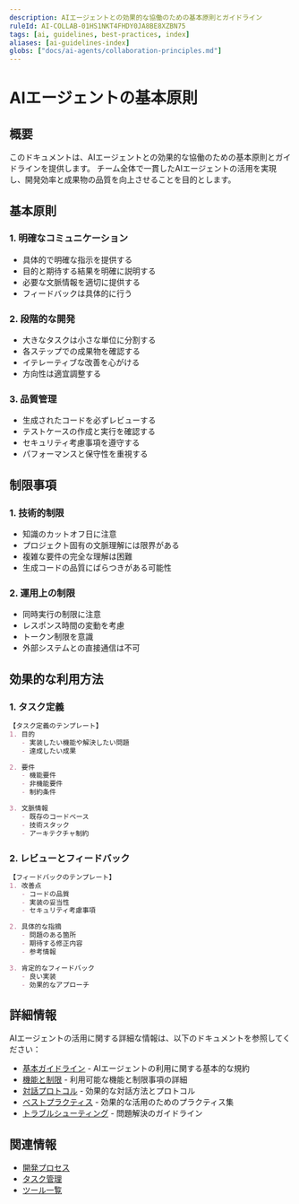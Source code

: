 ```yaml
---
description: AIエージェントとの効果的な協働のための基本原則とガイドライン
ruleId: AI-COLLAB-01HS1NKT4FHDY0JA8BE8XZBN75
tags: [ai, guidelines, best-practices, index]
aliases: [ai-guidelines-index]
globs: ["docs/ai-agents/collaboration-principles.md"]
---
```


# AIエージェントの基本原則

## 概要

このドキュメントは、AIエージェントとの効果的な協働のための基本原則とガイドラインを提供します。
チーム全体で一貫したAIエージェントの活用を実現し、開発効率と成果物の品質を向上させることを目的とします。

## 基本原則

### 1. 明確なコミュニケーション

- 具体的で明確な指示を提供する
- 目的と期待する結果を明確に説明する
- 必要な文脈情報を適切に提供する
- フィードバックは具体的に行う

### 2. 段階的な開発

- 大きなタスクは小さな単位に分割する
- 各ステップでの成果物を確認する
- イテレーティブな改善を心がける
- 方向性は適宜調整する

### 3. 品質管理

- 生成されたコードを必ずレビューする
- テストケースの作成と実行を確認する
- セキュリティ考慮事項を遵守する
- パフォーマンスと保守性を重視する

## 制限事項

### 1. 技術的制限

- 知識のカットオフ日に注意
- プロジェクト固有の文脈理解には限界がある
- 複雑な要件の完全な理解は困難
- 生成コードの品質にばらつきがある可能性

### 2. 運用上の制限

- 同時実行の制限に注意
- レスポンス時間の変動を考慮
- トークン制限を意識
- 外部システムとの直接通信は不可

## 効果的な利用方法

### 1. タスク定義

```markdown
【タスク定義のテンプレート】
1. 目的
   - 実装したい機能や解決したい問題
   - 達成したい成果

2. 要件
   - 機能要件
   - 非機能要件
   - 制約条件

3. 文脈情報
   - 既存のコードベース
   - 技術スタック
   - アーキテクチャ制約
```

### 2. レビューとフィードバック

```markdown
【フィードバックのテンプレート】
1. 改善点
   - コードの品質
   - 実装の妥当性
   - セキュリティ考慮事項

2. 具体的な指摘
   - 問題のある箇所
   - 期待する修正内容
   - 参考情報

3. 肯定的なフィードバック
   - 良い実装
   - 効果的なアプローチ
```

## 詳細情報

AIエージェントの活用に関する詳細な情報は、以下のドキュメントを参照してください：

- [基本ガイドライン](guidelines.md) - AIエージェントの利用に関する基本的な規約
- [機能と制限](capabilities.md) - 利用可能な機能と制限事項の詳細
- [対話プロトコル](interaction.md) - 効果的な対話方法とプロトコル
- [ベストプラクティス](best-practices.md) - 効果的な活用のためのプラクティス集
- [トラブルシューティング](troubleshooting.md) - 問題解決のガイドライン

## 関連情報

- [開発プロセス](../development.md)
- [タスク管理](../task-management.md)
- [ツール一覧](../development/tools.md)
